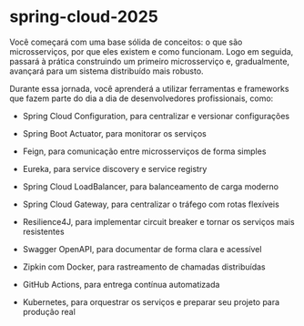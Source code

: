 # spring-cloud-2025

Você começará com uma base sólida de conceitos: o que são microsserviços, por que eles existem e como funcionam. Logo em seguida, passará à prática construindo um primeiro microsserviço e, gradualmente, avançará para um sistema distribuído mais robusto.

Durante essa jornada, você aprenderá a utilizar ferramentas e frameworks que fazem parte do dia a dia de desenvolvedores profissionais, como:

- Spring Cloud Configuration, para centralizar e versionar configurações

- Spring Boot Actuator, para monitorar os serviços

- Feign, para comunicação entre microsserviços de forma simples

- Eureka, para service discovery e service registry

- Spring Cloud LoadBalancer, para balanceamento de carga moderno

- Spring Cloud Gateway, para centralizar o tráfego com rotas flexíveis

- Resilience4J, para implementar circuit breaker e tornar os serviços mais resistentes

- Swagger OpenAPI, para documentar de forma clara e acessível

- Zipkin com Docker, para rastreamento de chamadas distribuídas

- GitHub Actions, para entrega contínua automatizada

- Kubernetes, para orquestrar os serviços e preparar seu projeto para produção real
